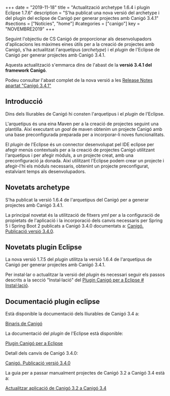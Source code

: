 +++
date        = "2019-11-18"
title       = "Actualització archetype 1.6.4 i plugin Eclipse 1.7.6"
description = "S'ha publicat una nova versió del archetype i del plugin del eclipse de Canigó per generar projectes amb Canigó 3.4.1"
#sections    = ["Notícies", "home"]
#categories  = ["canigo"]
key         = "NOVEMBRE2019"
+++

Seguint l'objectiu de CS Canigó de proporcionar als desenvolupadors d'aplicacions les màximes eines útils per a la creació de projectes amb Canigó, s'ha actualitzat l'arquetipus (_archetype_) i el _plugin_ de l'Eclipse de Canigó per generar projectes amb Canigó 3.4.1.

Aquesta actualització s'emmarca dins de l'abast de la **versió 3.4.1 del framework Canigó**. 

Podeu consultar l'abast complet de la nova versió a les [Release Notes apartat "Canigó 3.4.1"](/drafts/release-notes-canigo-34)

## Introducció

Dins dels lliurables de Canigó hi consten l'arquetipus i el _plugin_ de l'Eclipse.

L'arquetipus és una eina Maven per a la creació de projectes seguint una plantilla. Així executant un _goal_ de maven obtenim un projecte Canigó amb una base preconfigurada preparada per a incorporar-li noves funcionalitats.

El _plugin_ de l'Eclipse és un connector desenvolupat pel IDE eclipse per afegir menús contextuals per a la creació de projectes Canigó utilitzant l'arquetipus i per afegir mòduls, a un projecte creat, amb una preconfiguració ja donada. Així utilitzant l'Eclipse podem crear un projecte i afegir-l'hi els mòduls necessaris, obtenint un projecte preconfigurat, estalviant temps als desenvolupadors.

## Novetats archetype

S'ha publicat la versió 1.6.4 de l'arquetipus del Canigó per a generar projectes amb Canigó 3.4.1.  

La principal novetat és la utilització de fitxers _yml_ per a la configuració de propietats de l'aplicació i la incorporació dels canvis necessaris per Spring 5 i Spring Boot 2 publicats a Canigó 3.4.0 documentats a: [Canigó. Publicació versió 3.4.0](/noticies/2019-03-29-actualitzacio-canigo-3_4_0/).

## Novetats plugin Eclipse

La nova versió 1.7.5 del _plugin_ utilitza la versió 1.6.4 de l'arquetipus de Canigó per generar projectes amb Canigó 3.4.1.

Per instal·lar o actualitzar la versió del _plugin_ és necessari seguir els passos descrits a la secció "Instal·lació" del [Plugin Canigó per a Eclipse # Instal·lació](/canigo-download-related/plugin-canigo/#instal-lació).

## Documentació plugin eclipse

Està disponible la documentació dels lliurables de Canigó 3.4 a:

[Binaris de Canigó](/canigo/download/)

La documentació del _plugin_ de l'Eclipse està disponible:

[Plugin Canigó per a Eclipse](/canigo-download-related/plugin-canigo/)

Detall dels canvis de Canigó 3.4.0:

[Canigó. Publicació versió 3.4.0](/noticies/2019-03-29-actualitzacio-canigo-3_4_0/)

La guia per a passar manualment projectes de Canigó 3.2 a Canigó 3.4 està a:

[Actualitzar aplicació de Canigó 3.2 a Canigó 3.4](/howtos/2019-03-Howto-Actualitzacio_Canigo3_2_Canigo3_4/)

